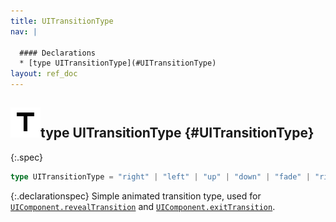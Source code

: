 ```yaml
---
title: UITransitionType
nav: |

  #### Declarations
  * [type UITransitionType](#UITransitionType)
layout: ref_doc
---
```


## ![](/assets/icons/spec-type.svg)type UITransitionType {#UITransitionType}
{:.spec}

```typescript
type UITransitionType = "right" | "left" | "up" | "down" | "fade" | "right-fast" | "left-fast" | "up-fast" | "down-fast" | "fade-fast";
```
{:.declarationspec}
Simple animated transition type, used for [`UIComponent.revealTransition`](./UIComponent#UIComponent:revealTransition) and [`UIComponent.exitTransition`](./UIComponent#UIComponent:exitTransition).

